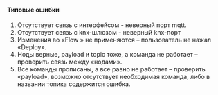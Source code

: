 #### Типовые ошибки

1. Отсутствует связь с интерфейсом - неверный порт mqtt.
2. Отсутствует связь с knx-шлюзом - неверный knx-порт
3. Изменения во «Flow » не применяются – пользователь не нажал «Deploy».
4. Ноды верные, payload и topic тоже, а команда не работает – проверить связь между «нодами».
5. Все команды прописаны, а все равно не работает – проверить «payload», возможно отсутствует необходимая команда, либо в названии топика содержится ошибка.



